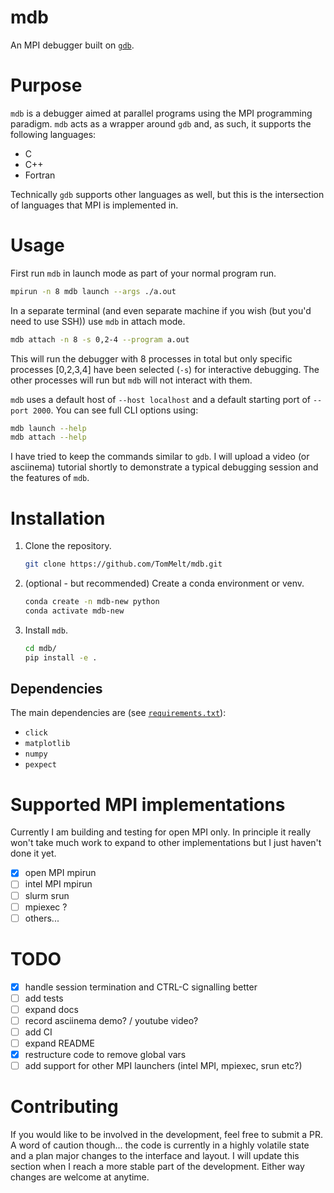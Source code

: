 # mdb

An MPI debugger built on [`gdb`](https://www.sourceware.org/gdb/).

# Purpose

`mdb` is a debugger aimed at parallel programs using the MPI programming paradigm. `mdb` acts as a wrapper around `gdb` and, as
such, it supports the following languages:

* C
* C++
* Fortran

Technically `gdb` supports other languages as well, but this is the intersection of languages that MPI is implemented in.

# Usage

First run `mdb` in launch mode as part of your normal program run.

```bash
mpirun -n 8 mdb launch --args ./a.out
```

In a separate terminal (and even separate machine if you wish (but you'd need to use SSH)) use `mdb` in attach mode.

```bash
mdb attach -n 8 -s 0,2-4 --program a.out
```

This will run the debugger with 8 processes in total but only specific processes [0,2,3,4] have been selected (`-s`) for
interactive debugging. The other processes will run but `mdb` will not interact with them.

`mdb` uses a default host of `--host localhost` and a default starting port of `--port 2000`. You can see full CLI options
using:

```bash
mdb launch --help
mdb attach --help
```

I have tried to keep the commands similar to `gdb`. I will upload a video (or asciinema) tutorial shortly to demonstrate a
typical debugging session and the features of `mdb`.

# Installation

1. Clone the repository.

    ```bash
    git clone https://github.com/TomMelt/mdb.git
    ```

2. (optional - but recommended) Create a conda environment or venv.

    ```bash
    conda create -n mdb-new python
    conda activate mdb-new
    ```

3. Install `mdb`.

    ```bash
    cd mdb/
    pip install -e .
    ```

## Dependencies

The main dependencies are (see [`requirements.txt`](requirements.txt)):

* `click`
* `matplotlib`
* `numpy`
* `pexpect`

# Supported MPI implementations

Currently I am building and testing for open MPI only. In principle it really won't take much work to expand to other
implementations but I just haven't done it yet.

- [x] open MPI mpirun
- [ ] intel MPI mpirun
- [ ] slurm srun
- [ ] mpiexec ?
- [ ] others...

# TODO

- [x] handle session termination and CTRL-C signalling better
- [ ] add tests
- [ ] expand docs
- [ ] record asciinema demo? / youtube video?
- [ ] add CI
- [ ] expand README
- [x] restructure code to remove global vars
- [ ] add support for other MPI launchers (intel MPI, mpiexec, srun etc?)

# Contributing

If you would like to be involved in the development, feel free to submit a PR. A word of caution though... the code is currently
in a highly volatile state and a plan major changes to the interface and layout. I will update this section when I reach a more
stable part of the development. Either way changes are welcome at anytime.
